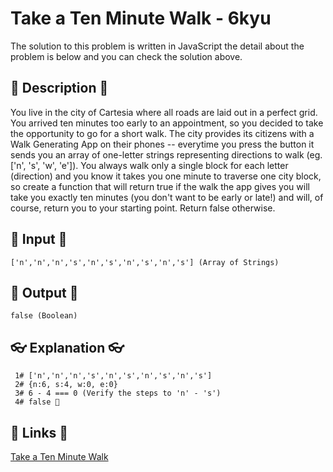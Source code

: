 # Take a Ten Minute Walk - 6kyu

The solution to this problem is written in JavaScript the detail about the problem is below and you can check the solution above.

## 💬 Description 💬

You live in the city of Cartesia where all roads are laid out in a perfect grid. You arrived ten minutes too early to an appointment, so you decided to take the opportunity to go for a short walk. The city provides its citizens with a Walk Generating App on their phones -- everytime you press the button it sends you an array of one-letter strings representing directions to walk (eg. ['n', 's', 'w', 'e']). You always walk only a single block for each letter (direction) and you know it takes you one minute to traverse one city block, so create a function that will return true if the walk the app gives you will take you exactly ten minutes (you don't want to be early or late!) and will, of course, return you to your starting point. Return false otherwise.

## 🥚 Input 🥚

```
['n','n','n','s','n','s','n','s','n','s'] (Array of Strings)
```

## 🐣 Output 🐣

```
false (Boolean)
```

## 👓 Explanation 👓

```
 1# ['n','n','n','s','n','s','n','s','n','s']
 2# {n:6, s:4, w:0, e:0}
 3# 6 - 4 === 0 (Verify the steps to 'n' - 's')
 4# false 🎉
```

## 🔗 Links 🔗

[Take a Ten Minute Walk](https://www.codewars.com/kata/54da539698b8a2ad76000228)
